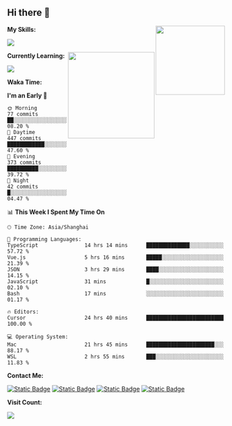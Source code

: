 ## Hi there 👋

<img align="right" height=160 src="https://s2.loli.net/2024/05/01/uw3cVq5TUCnhYLy.png" />

**My Skills:**
<p align="left">
  <a href="https://skillicons.dev">
    <img src="https://skillicons.dev/icons?i=git,docker,go,js,ts,react,vue,tailwind,electron,nextjs&perline=8" />
  </a>
</p>

<a href="https://github.com/anuraghazra/convoychat">
  <img height=200 align="right" src="https://stats.ronki.moe/api/top-langs?username=lonzzi&layout=compact&langs_count=8&card_width=320" />
</a>

**Currently Learning:**
<p align="left">
  <a href="https://skillicons.dev">
    <img src="https://skillicons.dev/icons?i=flutter,dart,py,rust" />
  </a>
</p>



**Waka Time:**
<!--START_SECTION:waka-->
**I'm an Early 🐤** 

```text
🌞 Morning                77 commits          ██░░░░░░░░░░░░░░░░░░░░░░░   08.20 % 
🌆 Daytime                447 commits         ████████████░░░░░░░░░░░░░   47.60 % 
🌃 Evening                373 commits         ██████████░░░░░░░░░░░░░░░   39.72 % 
🌙 Night                  42 commits          █░░░░░░░░░░░░░░░░░░░░░░░░   04.47 % 
```


📊 **This Week I Spent My Time On** 

```text
🕑︎ Time Zone: Asia/Shanghai

💬 Programming Languages: 
TypeScript               14 hrs 14 mins      ██████████████░░░░░░░░░░░   57.72 % 
Vue.js                   5 hrs 16 mins       █████░░░░░░░░░░░░░░░░░░░░   21.39 % 
JSON                     3 hrs 29 mins       ████░░░░░░░░░░░░░░░░░░░░░   14.15 % 
JavaScript               31 mins             █░░░░░░░░░░░░░░░░░░░░░░░░   02.10 % 
Bash                     17 mins             ░░░░░░░░░░░░░░░░░░░░░░░░░   01.17 % 

🔥 Editors: 
Cursor                   24 hrs 40 mins      █████████████████████████   100.00 % 

💻 Operating System: 
Mac                      21 hrs 45 mins      ██████████████████████░░░   88.17 % 
WSL                      2 hrs 55 mins       ███░░░░░░░░░░░░░░░░░░░░░░   11.83 % 
```


<!--END_SECTION:waka-->

**Contact Me:**
<p>
  <a href="https://space.bilibili.com/13424328"><img alt="Static Badge" src="https://img.shields.io/badge/bilibili-ColourCode?style=flat-square&logo=bilibili&color=%23fb7299"></a>
  <a href="https://github.com/lonzzi"><img alt="Static Badge" src="https://img.shields.io/badge/GitHub-ColourCode?style=flat-square&logo=GitHub&color=%23555555"></a>
  <a href="https://twitter.com/lonzzi102"><img alt="Static Badge" src="https://img.shields.io/badge/X-ColourCode?style=flat-square&logo=x&color=%231D9BF0"></a>
  <a href="https://t.me/ronkimoe"><img alt="Static Badge" src="https://img.shields.io/badge/telegram-ColourCode?style=flat-square&logo=telegram&color=%23ED1965"></a>
</p>

**Visit Count:**
<p>
  <img src="https://count.ronki.moe/github:lonzzi?theme=rule34&render=pixelated">
</p>

